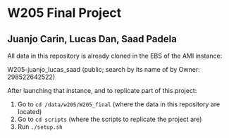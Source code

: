 # W205 Final Project
## Juanjo Carin, Lucas Dan, Saad Padela

All data in this repository is already cloned in the EBS of the AMI instance:

W205-juanjo_lucas_saad (public; search by its name of by Owner: 298522642522)

After launching that instance, and to replicate part of this project:

1. Go to `cd /data/w205/W205_final` (where the data in this repository are located)
2. Go to `cd scripts` (where the scripts to replicate the project are)
2. Run `./setup.sh`
